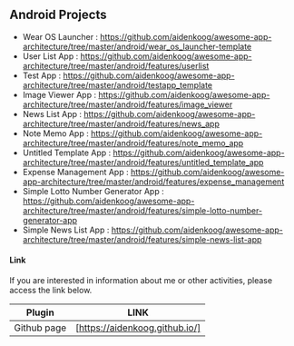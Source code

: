 ## Android Projects

- Wear OS Launcher : https://github.com/aidenkoog/awesome-app-architecture/tree/master/android/wear_os_launcher-template
- User List App : https://github.com/aidenkoog/awesome-app-architecture/tree/master/android/features/userlist
- Test App : https://github.com/aidenkoog/awesome-app-architecture/tree/master/android/testapp_template
- Image Viewer App : https://github.com/aidenkoog/awesome-app-architecture/tree/master/android/features/image_viewer
- News List App : https://github.com/aidenkoog/awesome-app-architecture/tree/master/android/features/news_app
- Note Memo App : https://github.com/aidenkoog/awesome-app-architecture/tree/master/android/features/note_memo_app
- Untitled Template App : https://github.com/aidenkoog/awesome-app-architecture/tree/master/android/features/untitled_template_app
- Expense Management App : https://github.com/aidenkoog/awesome-app-architecture/tree/master/android/features/expense_management
- Simple Lotto Number Generator App :
    https://github.com/aidenkoog/awesome-app-architecture/tree/master/android/features/simple-lotto-number-generator-app
- Simple News List App :
    https://github.com/aidenkoog/awesome-app-architecture/tree/master/android/features/simple-news-list-app

#### Link

If you are interested in information about me or other activities, please access the link below.

| Plugin      | LINK                           |
| ----------- | ------------------------------ |
| Github page | [https://aidenkoog.github.io/] |
